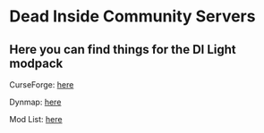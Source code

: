 # Dead Inside Community Servers
## Here you can find things for the DI Light modpack

CurseForge: [here](https://legacy.curseforge.com/minecraft/modpacks/dead-inside-light/)

Dynmap: [here](https://discord.gg/NgmvTTZSBp)

Mod List: [here](https://github.com/mizulovesyou/deadinside/blob/8be9745066f706a4ab688753e403b5adad2bf43d/dilmodlist)
